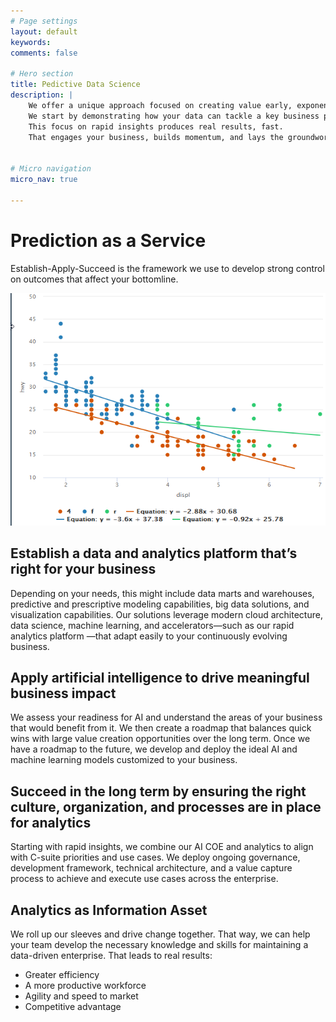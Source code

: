 ```yaml
---
# Page settings
layout: default
keywords:
comments: false

# Hero section
title: Pedictive Data Science
description: |
    We offer a unique approach focused on creating value early, exponentially and controlled. 
    We start by demonstrating how your data can tackle a key business problem—and then another and another. 
    This focus on rapid insights produces real results, fast. 
    That engages your business, builds momentum, and lays the groundwork for an analytics center of excellence.
    

# Micro navigation
micro_nav: true

---
```


# Prediction as a Service
Establish-Apply-Succeed is the framework we use to develop strong control on outcomes that affect your bottomline.

![MultiRegression](/docs/images/MultiRegression.png)

## Establish a data and analytics platform that’s right for your business
Depending on your needs, this might include data marts and warehouses, predictive and prescriptive modeling capabilities, big data solutions, and visualization capabilities. Our solutions leverage modern cloud architecture, data science, machine learning, and accelerators—such as our rapid analytics platform —that adapt easily to your continuously evolving business.

## Apply artificial intelligence to drive meaningful business impact
We assess your readiness for AI and understand the areas of your business that would benefit from it. We then create a roadmap that balances quick wins with large value creation opportunities over the long term. Once we have a roadmap to the future, we develop and deploy the ideal AI and machine learning models customized to your business.

## Succeed in the long term by ensuring the right culture, organization, and processes are in place for analytics
Starting with rapid insights, we combine our AI COE and analytics to align with C-suite priorities and use cases. We deploy ongoing governance, development framework, technical architecture, and a value capture process to achieve and execute use cases across the enterprise.

## Analytics as Information Asset
We roll up our sleeves and drive change together. That way, we can help your team develop the necessary knowledge and skills for maintaining a data-driven enterprise. That leads to real results:
* Greater efficiency
* A more productive workforce
* Agility and speed to market
* Competitive advantage


